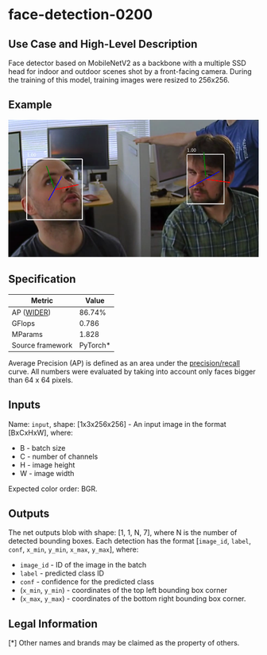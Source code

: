 # face-detection-0200

## Use Case and High-Level Description

Face detector based on MobileNetV2 as a backbone with a
multiple SSD head for indoor and outdoor scenes shot by a front-facing camera.
During the training of this model, training images were resized to 256x256.

## Example

![](./face-detection-0200.png)

## Specification

| Metric                                                        | Value                   |
|---------------------------------------------------------------|-------------------------|
| AP ([WIDER](http://mmlab.ie.cuhk.edu.hk/projects/WIDERFace/)) | 86.74%                  |
| GFlops                                                        | 0.786                   |
| MParams                                                       | 1.828                   |
| Source framework                                              | PyTorch*                |

Average Precision (AP) is defined as an area under the
[precision/recall](https://en.wikipedia.org/wiki/Precision_and_recall)
curve. All numbers were evaluated by taking into account only faces bigger than
64 x 64 pixels.

## Inputs

Name: `input`, shape: [1x3x256x256] - An input image in the format [BxCxHxW],
where:

- B - batch size
- C - number of channels
- H - image height
- W - image width

Expected color order: BGR.

## Outputs

The net outputs blob with shape: [1, 1, N, 7], where N is the number of detected
bounding boxes. Each detection has the format
  [`image_id`, `label`, `conf`, `x_min`, `y_min`, `x_max`, `y_max`], where:
  - `image_id` - ID of the image in the batch
  - `label` - predicted class ID
  - `conf` - confidence for the predicted class
  - (`x_min`, `y_min`) - coordinates of the top left bounding box corner
  - (`x_max`, `y_max`) - coordinates of the bottom right bounding box corner.

## Legal Information
[*] Other names and brands may be claimed as the property of others.
